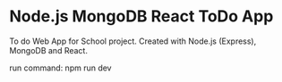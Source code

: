# Node.js MongoDB React ToDo App

To do Web App for School project. Created with Node.js (Express), MongoDB and React.

run command: npm run dev